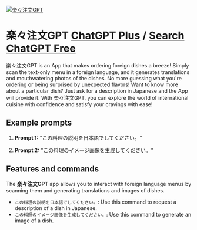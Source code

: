 
[![楽々注文GPT](https://files.oaiusercontent.com/file-Z5cg6KAbN4hZdcqYq263HHGu?se=2123-10-18T01%3A36%3A55Z&sp=r&sv=2021-08-06&sr=b&rscc=max-age%3D31536000%2C%20immutable&rscd=attachment%3B%20filename%3D%25E6%25A5%25BD%25E3%2580%2585%25E6%25B3%25A8%25E6%2596%2587%2520%25281%2529.png&sig=St8hNpUxCR01ZirSVycyt5Aa48/7euax3KLo7Pynpi4%3D)](https://chat.openai.com/g/g-7SgVRWKGy-le-zhu-wen-gpt)

# 楽々注文GPT [ChatGPT Plus](https://chat.openai.com/g/g-7SgVRWKGy-le-zhu-wen-gpt) / [Search ChatGPT Free](https://gptcall.net/index.html#/?search=%E6%A5%BD%E3%80%85%E6%B3%A8%E6%96%87GPT)

楽々注文GPT is an App that makes ordering foreign dishes a breeze! Simply scan the text-only menu in a foreign language, and it generates translations and mouthwatering photos of the dishes. No more guessing what you're ordering or being surprised by unexpected flavors! Want to know more about a particular dish? Just ask for a description in Japanese and the App will provide it. With 楽々注文GPT, you can explore the world of international cuisine with confidence and satisfy your cravings with ease!

## Example prompts

1. **Prompt 1:** "この料理の説明を日本語でしてください。"

2. **Prompt 2:** "この料理のイメージ画像を生成してください。"


## Features and commands

The **楽々注文GPT** app allows you to interact with foreign language menus by scanning them and generating translations and images of dishes.

- `この料理の説明を日本語でしてください。`: Use this command to request a description of a dish in Japanese.
- `この料理のイメージ画像を生成してください。`: Use this command to generate an image of a dish.


